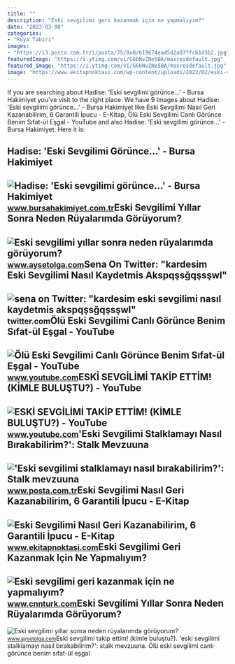 ```yaml
---
title: ""
description: "Eski sevgilimi geri kazanmak için ne yapmalıyım?"
date: "2023-03-08"
categories:
- "Ruya Tabiri"
images:
- "https://i3.posta.com.tr/i/posta/75/0x0/619674ea45d2a07ffcb1d3b2.jpg"
featuredImage: "https://i.ytimg.com/vi/G6bNvZNe5BA/maxresdefault.jpg"
featured_image: "https://i.ytimg.com/vi/G6bNvZNe5BA/maxresdefault.jpg"
image: "https://www.ekitapnoktasi.com/wp-content/uploads/2022/02/eski-sevgilimi-nasil-geri-kazanabilirim1.jpeg"
---
```


If you are searching about Hadise: 'Eski sevgilimi görünce...' - Bursa Hakimiyet you've visit to the right place. We have 9 Images about Hadise: 'Eski sevgilimi görünce...' - Bursa Hakimiyet like Eski Sevgilimi Nasıl Geri Kazanabilirim, 6 Garantili İpucu - E-Kitap, Ölü Eski Sevgilimi Canlı Görünce Benim Sıfat-ül Eşgal - YouTube and also Hadise: 'Eski sevgilimi görünce...' - Bursa Hakimiyet. Here it is:

Hadise: 'Eski Sevgilimi Görünce...' - Bursa Hakimiyet
-----------------------------------------------------

 ![Hadise: 'Eski sevgilimi görünce...' - Bursa Hakimiyet](https://www.bursahakimiyet.com.tr/static/25/256950-hadise-eski-sevgilimi-gorunce-5bcccdffe48f2-x750.jpg) <small>www.bursahakimiyet.com.tr</small>Eski Sevgilimi Yıllar Sonra Neden Rüyalarımda Görüyorum?
--------------------------------------------------------

 ![Eski sevgilimi yıllar sonra neden rüyalarımda görüyorum?](https://www.aysetolga.com/wp-content/uploads/2020/10/kadin.jpg) <small>www.aysetolga.com</small>Sena On Twitter: "kardesim Eski Sevgilimi Nasıl Kaydetmis Akspqşsğqşsşwl"
-------------------------------------------------------------------------

 ![sena on Twitter: "kardesim eski sevgilimi nasıl kaydetmis akspqşsğqşsşwl"](https://pbs.twimg.com/media/FuvFkfSXoAUDyNQ.jpg) <small>twitter.com</small>Ölü Eski Sevgilimi Canlı Görünce Benim Sıfat-ül Eşgal - YouTube
---------------------------------------------------------------

 ![Ölü Eski Sevgilimi Canlı Görünce Benim Sıfat-ül Eşgal - YouTube](https://i.ytimg.com/vi/hOxx2TzTX8w/maxresdefault.jpg) <small>www.youtube.com</small>ESKİ SEVGİLİMİ TAKİP ETTİM! (KİMLE BULUŞTU?) - YouTube
------------------------------------------------------

 ![ESKİ SEVGİLİMİ TAKİP ETTİM! (KİMLE BULUŞTU?) - YouTube](https://i.ytimg.com/vi/G6bNvZNe5BA/maxresdefault.jpg) <small>www.youtube.com</small>'Eski Sevgilimi Stalklamayı Nasıl Bırakabilirim?': Stalk Mevzuuna
-----------------------------------------------------------------

 !['Eski sevgilimi stalklamayı nasıl bırakabilirim?': Stalk mevzuuna](https://i3.posta.com.tr/i/posta/75/0x0/619674ea45d2a07ffcb1d3b2.jpg) <small>www.posta.com.tr</small>Eski Sevgilimi Nasıl Geri Kazanabilirim, 6 Garantili İpucu - E-Kitap
--------------------------------------------------------------------

 ![Eski Sevgilimi Nasıl Geri Kazanabilirim, 6 Garantili İpucu - E-Kitap](https://www.ekitapnoktasi.com/wp-content/uploads/2022/02/eski-sevgilimi-nasil-geri-kazanabilirim1.jpeg) <small>www.ekitapnoktasi.com</small>Eski Sevgilimi Geri Kazanmak Için Ne Yapmalıyım?
------------------------------------------------

 ![Eski sevgilimi geri kazanmak için ne yapmalıyım?](https://i.cnnturk.com/i/cnnturk/75/1200x675/61b1d2cf79da3e1c2050f1b9) <small>www.cnnturk.com</small>Eski Sevgilimi Yıllar Sonra Neden Rüyalarımda Görüyorum?
--------------------------------------------------------

 ![Eski sevgilimi yıllar sonra neden rüyalarımda görüyorum?](https://www.aysetolga.com/wp-content/uploads/2020/10/kadin-erkek.jpg) <small>www.aysetolga.com</small>Eski̇ sevgi̇li̇mi̇ taki̇p etti̇m! (ki̇mle buluştu?). 'eski sevgilimi stalklamayı nasıl bırakabilirim?': stalk mevzuuna. Ölü eski sevgilimi canlı görünce benim sıfat-ül eşgal
